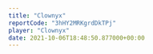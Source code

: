 ```yaml
---
title: "Clownyx"
reportCode: "3hHY2MRKgrdDkTPj"
player: "Clownyx"
date: 2021-10-06T18:48:50.877000+00:00
---
```


